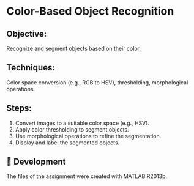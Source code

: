 # Color-Based Object Recognition
 ## Objective: 
 Recognize and segment objects based on their color.
## Techniques: 
Color space conversion (e.g., RGB to HSV), thresholding, morphological operations.
## Steps:
1.	Convert images to a suitable color space (e.g., HSV).
2.	Apply color thresholding to segment objects.
3.	Use morphological operations to refine the segmentation.
4.	Display and label the segmented objects.
## 🔧 Development
The files of the assignment were created with MATLAB R2013b.
